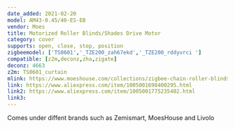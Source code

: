 ```yaml
---
date_added: 2021-02-20
model: AM43-0.45/40-ES-EB
vendor: Moes
title: Motorized Roller Blinds/Shades Drive Motor
category: cover
supports: open, close, stop, position
zigbeemodel: ['TS0601','_TZE200_zah67ekd','_TZE200_rddyvrci ']
compatible: [z2m,deconz,zha,zigate]
deconz: 4663
z2m: TS0601_curtain
mlink: https://www.moeshouse.com/collections/zigbee-chain-roller-blinds-motor/products/zigbee-smart-diy-motorized-roller-blinds-shades-drive-motor-hub-required-tuya-smart-life-app-control
link: https://www.aliexpress.com/item/1005001698400295.html
link2: https://www.aliexpress.com/item/1005001775235402.html
link3: 
---
```


Comes under diffent brands such as Zemismart, MoesHouse and Livolo
